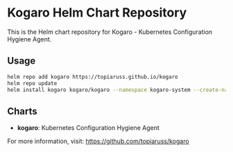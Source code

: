 # Kogaro Helm Chart Repository

This is the Helm chart repository for Kogaro - Kubernetes Configuration Hygiene Agent.

## Usage

```bash
helm repo add kogaro https://topiaruss.github.io/kogaro
helm repo update
helm install kogaro kogaro/kogaro --namespace kogaro-system --create-namespace
```

## Charts

- **kogaro**: Kubernetes Configuration Hygiene Agent

For more information, visit: https://github.com/topiaruss/kogaro
